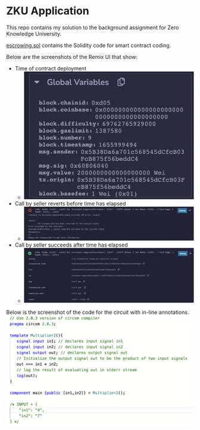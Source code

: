 # ZKU Application

This repo contains my solution to the background assignment for Zero Knowledge University.

[escrowing.sol](escrowing.sol) contains the Solidity code for smart contract coding.

Below are the screenshots of the Remix UI that show:

- Time of contract deployment
  - ![Deploy Time](deploy_time.png)
- Call by seller reverts before time has elapsed
  - ![Revert](revert.png)
- Call by seller succeeds after time has elapsed
  - ![Succeed](succeed.png)

Below is the screenshot of the code for the circuit with in-line annotations.
![Circuit](circuit.png)
